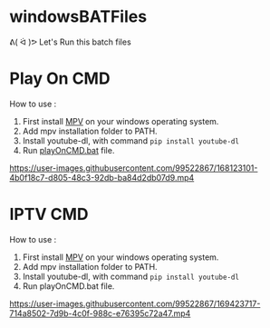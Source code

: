# windowsBATFiles
ᕕ( ᐛ )ᕗ Let's Run this batch files

# Play On CMD
<p>How to use :</p>

1. First install [MPV](https://mpv.io/installation/) on your windows operating system.
2. Add mpv installation folder to PATH.
3. Install youtube-dl, with command `pip install youtube-dl`
4. Run [playOnCMD.bat](https://github.com/fandhikazhr/windowsBATFiles/blob/main/playOnCMD.bat) file.

https://user-images.githubusercontent.com/99522867/168123101-4b0f18c7-d805-48c3-92db-ba84d2db07d9.mp4

# IPTV CMD
<p>How to use :</p>

1. First install [MPV](https://mpv.io/installation/) on your windows operating system.
2. Add mpv installation folder to PATH.
3. Install youtube-dl, with command `pip install youtube-dl`
4. Run playOnCMD.bat file.

https://user-images.githubusercontent.com/99522867/169423717-714a8502-7d9b-4c0f-988c-e76395c72a47.mp4

